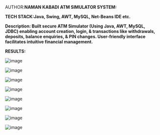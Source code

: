 
AUTHOR:**NAMAN KABADI**
**ATM SIMULATOR SYSTEM:**

**TECH STACK:Java, Swing, AWT, MySQL, Net-Beans IDE etc.**

**Description: 
Built secure ATM Simulator  (Using Java, AWT, MySQL, JDBC) enabling account creation, login, & transactions like withdrawals, deposits, balance enquiries, & PIN changes. User-friendly interface facilitates intuitive financial management.** 

**RESULTS:**

![image](https://github.com/namankabadi/ATM_Simulator_Project/assets/89083393/940c5c3a-a3ae-43b6-b8ee-aeb982b9ff4e)

![image](https://github.com/namankabadi/ATM_Simulator_Project/assets/89083393/fde77a15-b3fe-4b1c-a11d-81d8f6e4e19f)

![image](https://github.com/namankabadi/ATM_Simulator_Project/assets/89083393/2dec4220-61de-4fc7-bf21-ad536d2db825)

![image](https://github.com/namankabadi/ATM_Simulator_Project/assets/89083393/5b1f90da-c7cd-4c0d-b2db-3659a3d3c679)

![image](https://github.com/namankabadi/ATM_Simulator_Project/assets/89083393/2ed0eb91-52e9-42b3-98ab-99807e6af56c)

![image](https://github.com/namankabadi/ATM_Simulator_Project/assets/89083393/760cebff-c324-491a-8a71-c9ba90310c0d)

![image](https://github.com/namankabadi/ATM_Simulator_Project/assets/89083393/120d840a-915c-4076-9444-4f08deb92e7c)

![image](https://github.com/namankabadi/ATM_Simulator_Project/assets/89083393/1d8d98eb-b691-482d-b917-18b9cd00d3fa)

